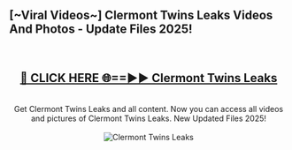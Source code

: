 <h2>[~Viral Videos~] Clermont Twins Leaks Videos And Photos - Update Files 2025!</h2>
<br>
<div align="center">
<h2><a href="https://top-ai-tools.click/QrbHav" rel="nofollow">🔴 CLICK HERE 🌐==►► Clermont Twins Leaks</a></h2>
<br>
Get Clermont Twins Leaks and all content. Now you can access all videos and pictures of Clermont Twins Leaks. New Updated Files 2025!
<br>
<br>
<a href="https://top-ai-tools.click/QrbHav" rel="nofollow" data-target="animated-image.originalLink"><img src="https://i.ibb.co.com/WyWwxjT/player-gif2.gif" alt="Clermont Twins Leaks" style="max-width: 100%; display: inline-block;" data-target="animated-image.originalImage"></a>
</div>
<br>